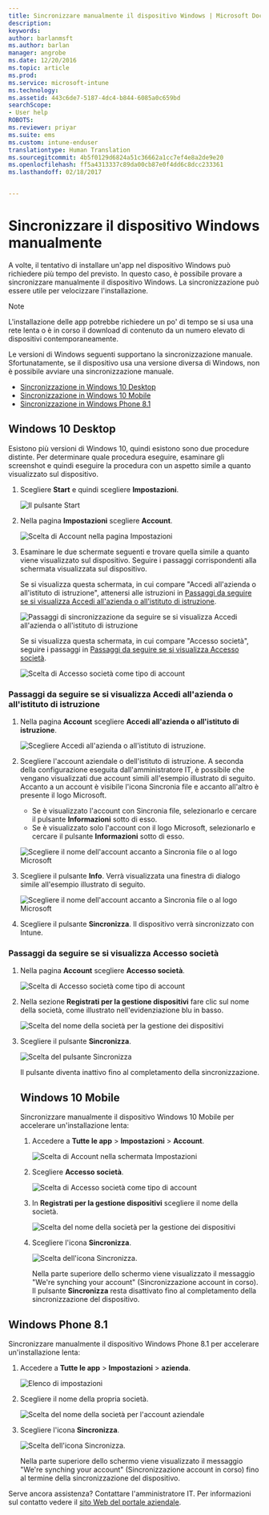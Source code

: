 ```yaml
---
title: Sincronizzare manualmente il dispositivo Windows | Microsoft Docs
description: 
keywords: 
author: barlanmsft
ms.author: barlan
manager: angrobe
ms.date: 12/20/2016
ms.topic: article
ms.prod: 
ms.service: microsoft-intune
ms.technology: 
ms.assetid: 443c6de7-5187-4dc4-b844-6085a0c659bd
searchScope:
- User help
ROBOTS: 
ms.reviewer: priyar
ms.suite: ems
ms.custom: intune-enduser
translationtype: Human Translation
ms.sourcegitcommit: 4b5f0129d6824a51c36662a1cc7ef4e8a2de9e20
ms.openlocfilehash: ff5a4313337c89da00cb87e0f4dd6c8dcc233361
ms.lasthandoff: 02/18/2017


---
```


# <a name="sync-your-windows-device-manually"></a>Sincronizzare il dispositivo Windows manualmente

A volte, il tentativo di installare un'app nel dispositivo Windows può richiedere più tempo del previsto. In questo caso, è possibile provare a sincronizzare manualmente il dispositivo Windows. La sincronizzazione può essere utile per velocizzare l'installazione.

> [!Note]
> L'installazione delle app potrebbe richiedere un po' di tempo se si usa una rete lenta o è in corso il download di contenuto da un numero elevato di dispositivi contemporaneamente.

Le versioni di Windows seguenti supportano la sincronizzazione manuale. Sfortunatamente, se il dispositivo usa una versione diversa di Windows, non è possibile avviare una sincronizzazione manuale.

* [Sincronizzazione in Windows 10 Desktop](#windows-10-desktop)
* [Sincronizzazione in Windows 10 Mobile](#windows-10-mobile)
* [Sincronizzazione in Windows Phone 8.1](#windows-phone-81)

## <a name="windows-10-desktop"></a>Windows 10 Desktop
Esistono più versioni di Windows 10, quindi esistono sono due procedure distinte. Per determinare quale procedura eseguire, esaminare gli screenshot e quindi eseguire la procedura con un aspetto simile a quanto visualizzato sul dispositivo.

1. Scegliere **Start** e quindi scegliere **Impostazioni**.

    ![Il pulsante Start](./media/win10pc-sync-1-start-button.png)

2. Nella pagina **Impostazioni** scegliere **Account**.

    ![Scelta di Account nella pagina Impostazioni](./media/win10pc-sync-2-settings-accounts.png)

3. Esaminare le due schermate seguenti e trovare quella simile a quanto viene visualizzato sul dispositivo. Seguire i passaggi corrispondenti alla schermata visualizzata sul dispositivo.

    Se si visualizza questa schermata, in cui compare "Accedi all'azienda o all'istituto di istruzione", attenersi alle istruzioni in [Passaggi da seguire se si visualizza Accedi all'azienda o all'istituto di istruzione](#steps-to-follow-if-you-see-access-work-or-school).

    ![Passaggi di sincronizzazione da seguire se si visualizza Accedi all'azienda o all'istituto di istruzione](./media/w10-enroll-rs1-connect-to-work-or-school.png)

    Se si visualizza questa schermata, in cui compare "Accesso società", seguire i passaggi in [Passaggi da seguire se si visualizza Accesso società](#steps-to-follow-if-you-see-your-account).

    ![Scelta di Accesso società come tipo di account](./media/win10pc-sync-3-work-access.png)

### <a name="steps-to-follow-if-you-see-access-work-or-school"></a>Passaggi da seguire se si visualizza Accedi all'azienda o all'istituto di istruzione

1. Nella pagina **Account** scegliere **Accedi all'azienda o all'istituto di istruzione**.

    ![Scegliere Accedi all'azienda o all'istituto di istruzione.](./media/w10-enroll-rs1-connect-to-work-or-school.png)

2. Scegliere l'account aziendale o dell'istituto di istruzione. A seconda della configurazione eseguita dall'amministratore IT, è possibile che vengano visualizzati due account simili all'esempio illustrato di seguito. Accanto a un account è visibile l'icona Sincronia file e accanto all'altro è presente il logo Microsoft.

    - Se è visualizzato l'account con Sincronia file, selezionarlo e cercare il pulsante **Informazioni** sotto di esso.
    - Se è visualizzato solo l'account con il logo Microsoft, selezionarlo e cercare il pulsante **Informazioni** sotto di esso.

    ![Scegliere il nome dell'account accanto a Sincronia file o al logo Microsoft](./media/win10pc-rs1-sync-info-button.png)

3. Scegliere il pulsante **Info**. Verrà visualizzata una finestra di dialogo simile all'esempio illustrato di seguito.

    ![Scegliere il nome dell'account accanto a Sincronia file o al logo Microsoft](./media/win10pc-rs1-sync-button.png)

4. Scegliere il pulsante **Sincronizza**. Il dispositivo verrà sincronizzato con Intune.

### <a name="steps-to-follow-if-you-see-work-access"></a>Passaggi da seguire se si visualizza Accesso società

1. Nella pagina **Account** scegliere **Accesso società**.

    ![Scelta di Accesso società come tipo di account](./media/win10pc-sync-3-work-access.png)

2. Nella sezione **Registrati per la gestione dispositivi** fare clic sul nome della società, come illustrato nell'evidenziazione blu in basso.

    ![Scelta del nome della società per la gestione dei dispositivi](./media/win10pc-sync-4-tap-com-name.png)

3. Scegliere il pulsante **Sincronizza**.

    ![Scelta del pulsante Sincronizza](./media/win10pc-sync-5-tap-sync.png)

   Il pulsante diventa inattivo fino al completamento della sincronizzazione.

   ## <a name="windows-10-mobile"></a>Windows 10 Mobile
   Sincronizzare manualmente il dispositivo Windows 10 Mobile per accelerare un'installazione lenta:

   1. Accedere a **Tutte le app** > **Impostazioni** > **Account**.

       ![Scelta di Account nella schermata Impostazioni](./media/win10m-sync-1-settings-accounts.png)

   2. Scegliere **Accesso società**.

       ![Scelta di Accesso società come tipo di account](./media/win10m-sync-2-work-access.png)

   3. In **Registrati per la gestione dispositivi** scegliere il nome della società.

       ![Scelta del nome della società per la gestione dei dispositivi](./media/win10m-sync-3-tap-comp-name.png)

   4. Scegliere l'icona **Sincronizza**.

       ![Scelta dell'icona Sincronizza.](./media/win10m-sync-4-tap-sync.png)

       Nella parte superiore dello schermo viene visualizzato il messaggio "We're synching your account" (Sincronizzazione account in corso). Il pulsante **Sincronizza** resta disattivato fino al completamento della sincronizzazione del dispositivo.

## <a name="windows-phone-81"></a>Windows Phone 8.1
Sincronizzare manualmente il dispositivo Windows Phone 8.1 per accelerare un'installazione lenta:

1. Accedere a **Tutte le app** > **Impostazioni** > **azienda**.

    ![Elenco di impostazioni](./media/wp81-1-sync-settings-workplace.png)

2. Scegliere il nome della propria società.

    ![Scelta del nome della società per l'account aziendale](./media/wp81-2-sync-tap-compname.png)

3. Scegliere l'icona **Sincronizza**.

    ![Scelta dell'icona Sincronizza.](./media/wp81-3-sync-tap-sync-button.png)

   Nella parte superiore dello schermo viene visualizzato il messaggio "We're synching your account" (Sincronizzazione account in corso) fino al termine della sincronizzazione del dispositivo.

Serve ancora assistenza? Contattare l'amministratore IT. Per informazioni sul contatto vedere il [sito Web del portale aziendale](http://portal.manage.microsoft.com).

